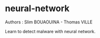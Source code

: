 # neural-network
Authors : Slim BOUAOUINA - Thomas VILLE

Learn to detect malware with neural network.

